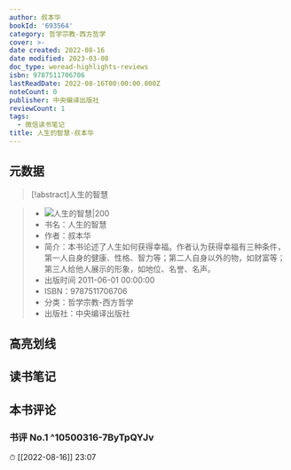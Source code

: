 ```yaml
---
author: 叔本华
bookId: '693564'
category: 哲学宗教-西方哲学
cover: >-
date created: 2022-08-16
date modified: 2023-03-08
doc_type: weread-highlights-reviews
isbn: 9787511706706
lastReadDate: 2022-08-16T00:00:00.000Z
noteCount: 0
publisher: 中央编译出版社
reviewCount: 1
tags:
  - 微信读书笔记
title: 人生的智慧-叔本华
---
```


## 元数据

>[!abstract]人生的智慧

> - ![人生的智慧|200](https://wfqqreader-1252317822.image.myqcloud.com/cover/564/693564/t7_693564.jpg)
> - 书名：人生的智慧
> - 作者：叔本华
> - 简介：本书论述了人生如何获得幸福。作者认为获得幸福有三种条件，第一人自身的健康、性格、智力等；第二人自身以外的物，如财富等；第三人给他人展示的形象，如地位、名誉、名声。
> - 出版时间 2011-06-01 00:00:00
> - ISBN：9787511706706
> - 分类：哲学宗教-西方哲学
> - 出版社：中央编译出版社

## 高亮划线

## 读书笔记

## 本书评论

### 书评 No.1 ^10500316-7ByTpQYJv

⏱ [[2022-08-16]] 23:07
